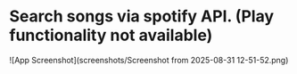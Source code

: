 # Search songs via spotify API. (Play functionality not available)

![App Screenshot](screenshots/Screenshot from 2025-08-31 12-51-52.png)
